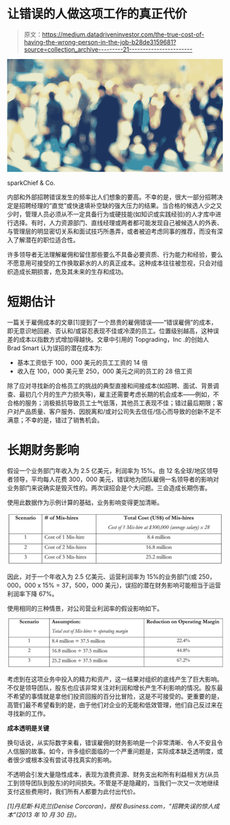 # 让错误的人做这项工作的真正代价

> 原文：<https://medium.datadriveninvestor.com/the-true-cost-of-having-the-wrong-person-in-the-job-b28de3159681?source=collection_archive---------21----------------------->

![](img/7e98a58d55919e4c0526ec8dc6007ed5.png)

sparkChief & Co.

内部和外部招聘错误发生的频率比人们想象的要高。不幸的是，很大一部分招聘决定是招聘经理的“直觉”或快速填补空缺的强大压力的结果。当合格的候选人少之又少时，管理人员必须从不一定具备行为或硬技能(如知识或实践经验)的人才库中进行选择。有时，人力资源部门、直线经理或两者都可能发现自己被候选人的外表、与管理层的明显密切关系和面试技巧所愚弄，或者被迫考虑同事的推荐，而没有深入了解潜在的职位适合性。

许多领导者无法理解雇佣和留住那些要么不具备必要资质、行为能力和经验，要么不愿意用可接受的工作换取薪水的人的真正成本。这种成本往往被忽视，只会对组织造成长期损害，危及其未来的生存和成功。

# 短期估计

一篇关于雇佣成本的文章[1]提到了一个昂贵的雇佣错误——“错误雇佣”的成本，即无意识地回避、否认和/或容忍表现不佳或冷漠的员工。位置级别越高，这种误差的成本以指数方式增加得越快。文章中引用的 Topgrading，Inc .的创始人 Brad Smart 认为误招的潜在成本为:

*   基本工资低于 100，000 美元的员工工资的 14 倍
*   收入在 100，000 美元至 250，000 美元之间的员工的 28 倍工资

除了应对寻找新的合格员工的挑战的典型直接和间接成本(如招聘、面试、背景调查、最初几个月的生产力损失等)，雇主还需要考虑长期的机会成本——例如，不合格的服务；消极抵抗导致员工士气低落，其他员工表现不佳；错过最后期限；客户对产品质量、客户服务、因脱离和/或对公司失去信任/信心而导致的创新不足不满意；不幸的是，错过了销售机会。

# 长期财务影响

假设一个业务部门年收入为 2.5 亿美元，利润率为 15%。由 12 名全球/地区领导者领导，平均每人花费 300，000 美元，错误地为团队雇佣一名领导者的影响对业务部门来说确实是毁灭性的。两次误招会是个大问题。三会造成长期伤害。

使用此数据作为示例计算的基础，业务影响变得更加清晰。

![](img/c22bd27dbcd6230c58ad81dd91065669.png)

因此，对于一个年收入为 2.5 亿美元、运营利润率为 15%的业务部门(或 250，000，000 x 15% = 37，500，000 美元)，误招的潜在财务影响可能相当于运营利润率下降 67%。

使用相同的三种情景，对公司营业利润率的假设影响如下。

![](img/0014ac0027e26f8cae1a6df264fb9097.png)

考虑到在这项业务中投入的精力和资产，这一结果对组织的底线产生了巨大影响。不仅是领导团队，股东也应该非常关注对利润和增长产生不利影响的情况。股东最不希望的事情就是拿他们投资回报的百分比冒险，这是不可接受的。更重要的是，高管们最不希望看到的是，由于他们对企业的无能和低效管理，他们自己反过来在寻找新的工作。

**成本透明是关键**

换句话说，从实际数字来看，错误雇佣的财务影响是一个非常清晰、令人不安且令人信服的故事。如今，许多组织面临的一个严重问题是，实际成本缺乏透明度，或者很少或根本没有尝试寻找真实的影响。

不透明会引发大量隐性成本，表现为浪费资源、财务支出和所有利益相关方(从员工到领导团队到股东)的时间损失。不管是不是隐藏的，当我们一次又一次地继续支付这些费用时，我们所有人都要为此付出代价。

*[1]丹尼斯·科克兰(Denise Corcoran)，授权 Business.com，“招聘失误的惊人成本”(2013 年 10 月 30 日)。*